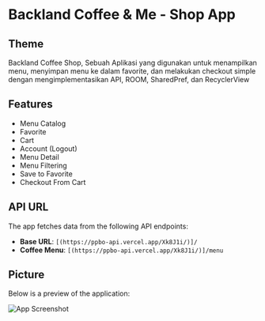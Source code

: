 
# Backland Coffee & Me - Shop App

## Theme
Backland Coffee Shop, Sebuah Aplikasi yang digunakan untuk menampilkan menu, menyimpan menu ke dalam favorite, dan melakukan checkout simple dengan mengimplementasikan API, ROOM, SharedPref, dan RecyclerView

## Features
- Menu Catalog
- Favorite
- Cart
- Account (Logout)
- Menu Detail
- Menu Filtering
- Save to Favorite
- Checkout From Cart
  
## API URL
The app fetches data from the following API endpoints:  
- **Base URL**: `[(https://ppbo-api.vercel.app/Xk8J1i/)]/`  
- **Coffee Menu**: `[(https://ppbo-api.vercel.app/Xk8J1i/)]/menu`  

## Picture
Below is a preview of the application:  

![App Screenshot](https://i.ibb.co.com/WK2qMb2/Frame-5.png)


